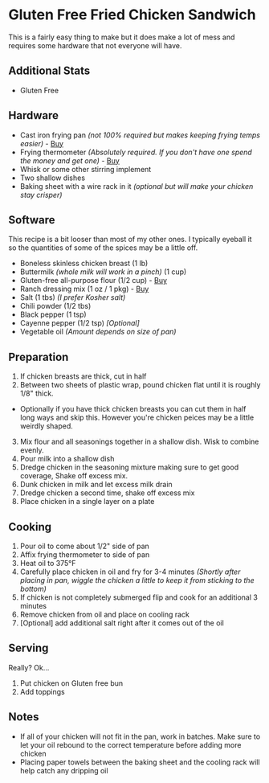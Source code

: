 # Gluten Free Fried Chicken Sandwich

This is a fairly easy thing to make but it does make a lot of mess and requires some hardware that not everyone will have.

## Additional Stats

* Gluten Free

## Hardware

* Cast iron frying pan _(not 100% required but makes keeping frying temps easier)_ - [Buy](http://amzn.to/1TMyxwy)
* Frying thermometer _(Absolutely required. If you don't have one spend the money and get one)_ - [Buy](http://amzn.to/1SxJ1NP)
* Whisk or some other stirring implement
* Two shallow dishes
* Baking sheet with a wire rack in it _(optional but will make your chicken stay crisper)_

## Software

This recipe is a bit looser than most of my other ones.  I typically eyeball it so the quantities of some of the spices may be a little off.

* Boneless skinless chicken breast (1 lb)
* Buttermilk _(whole milk will work in a pinch)_ (1 cup)
* Gluten-free all-purpose flour (1/2 cup) - [Buy](http://amzn.to/1Mgd0Ku)
* Ranch dressing mix (1 oz / 1 pkg) - [Buy](http://amzn.to/1HEW1yt)
* Salt (1 tbs) _(I prefer Kosher salt)_
* Chili powder (1/2 tbs)
* Black pepper (1 tsp)
* Cayenne pepper (1/2 tsp) _[Optional]_
* Vegetable oil _(Amount depends on size of pan)_

## Preparation

1. If chicken breasts are thick, cut in half
2. Between two sheets of plastic wrap, pound chicken flat until it is roughly 1/8" thick.
  * Optionally if you have thick chicken breasts you can cut them in half long ways and skip this.  However you're chicken peices may be a little weirdly shaped.
3. Mix flour and all seasonings together in a shallow dish.  Wisk to combine evenly.
4. Pour milk into a shallow dish
5. Dredge chicken in the seasoning mixture making sure to get good coverage, Shake off excess mix.
6. Dunk chicken in milk and let excess milk drain
7. Dredge chicken a second time, shake off excess mix
8. Place chicken in a single layer on a plate

## Cooking

1. Pour oil to come about 1/2" side of pan
2. Affix frying thermometer to side of pan
3. Heat oil to 375°F
4. Carefully place chicken in oil and fry for 3-4 minutes _(Shortly after placing in pan, wiggle the chicken a little to keep it from sticking to the bottom)_
5. If chicken is not completely submerged flip and cook for an additional 3 minutes
6. Remove chicken from oil and place on cooling rack
7. [Optional] add additional salt right after it comes out of the oil

## Serving

Really? Ok...

1. Put chicken on Gluten free bun
2. Add toppings

## Notes

* If all of your chicken will not fit in the pan, work in batches.  Make sure to let your oil rebound to the correct temperature before adding more chicken
* Placing paper towels between the baking sheet and the cooling rack will help catch any dripping oil
